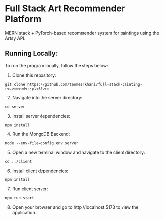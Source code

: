 # Full Stack Art Recommender Platform
MERN stack + PyTorch-based recommender system for paintings using the Artsy API.

## Running Locally:
To run the program locally, follow the steps below:

1. Clone this repository:
```
git clone https://github.com/teomesrkhani/full-stack-painting-recommender-platform
```

2. Navigate into the server directory:
```
cd server
```

3. Install server dependencies:
```
npm install
```

4. Run the MongoDB Backend:
```
node --env-file=config.env server 
```

5. Open a new terminal window and navigate to the client directory:
```
cd ../client
```

6. Install client dependencies:
```
npm install
```

7. Run client server:
```
npm run start
```

8. Open your browser and go to http://localhost:5173 to view the application.
